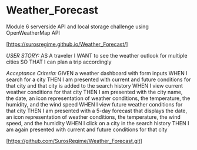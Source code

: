 # Weather_Forecast
 Module 6 serverside API and local storage challenge using OpenWeatherMap API

[https://surosregime.github.io/Weather_Forecast/]

*USER STORY:*
AS A traveler
I WANT to see the weather outlook for multiple cities
SO THAT I can plan a trip accordingly

*Acceptance Criteria:*
GIVEN a weather dashboard with form inputs
WHEN I search for a city
THEN I am presented with current and future conditions for that city and that city is added to the search history
WHEN I view current weather conditions for that city
THEN I am presented with the city name, the date, an icon representation of weather conditions, the temperature, the humidity, and the wind speed
WHEN I view future weather conditions for that city
THEN I am presented with a 5-day forecast that displays the date, an icon representation of weather conditions, the temperature, the wind speed, and the humidity
WHEN I click on a city in the search history
THEN I am again presented with current and future conditions for that city

[https://github.com/SurosRegime/Weather_Forecast.git]